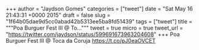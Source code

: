 
+++
author = "Jaydson Gomes"
categories = ["tweet"]
date = "Sat May 16 21:43:31 +0000 2015"
draft = false
slug = "1f64b05dae9d5cc0abad42b5313ee5ba8fd51439"
tags = ["tweet"]
title = """Poa Burguer Fest III @ To..."""
tweet = true
micro = true
tweet_url = "https://twitter.com/jaydson/status/599691673963204608"
+++
Poa Burguer Fest III @ Toca da Coruja https://t.co/pJ0eaOVCET
